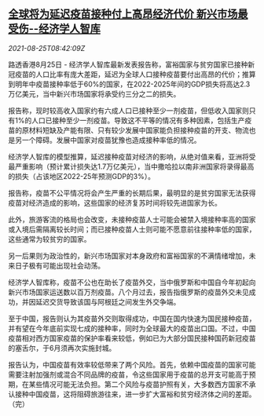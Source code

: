 <!--1629882062000-->
[全球将为延迟疫苗接种付上高昂经济代价 新兴市场最受伤--经济学人智库](https://cn.reuters.com/article/thinktank-global-economy-0825-wedn-idCNKBS2FQ0N1)
------

<div><i>2021-08-25T08:42:09Z</i></div><p>路透香港8月25日 - 经济学人智库最新发表报告称，富裕国家与贫穷国家已接种新冠疫苗的人口比率有庞大差距，延迟为全球人口接种疫苗要付出高昂的代价；推算到明年中疫苗接种率低于60%的国家，在2022-2025年间的GDP损失将高达2.3万亿美元，当中新兴市场国家将承受约三分之二的损失。</p><p>报告称，现时较高收入国家约有六成人口已接种至少一剂疫苗，但低收入国家则只有1%的人口已接种至少一剂疫苗。导致这不平等的情况有多种因素，包括生产疫苗的原材料短缺及产能有限、只有较少发展中国家能负担接种疫苗的开支、物流也是另一个障碍。发展中国家对疫苗犹豫也造成接种率低的情况。</p><p>经济学人智库的模型推算，延迟接种疫苗对经济的影响，从绝对值来看，亚洲将受最严重影响（预计累计损失达1.7万亿美元），当中撒哈拉以南非洲国家将录得最高的损失（占该地区2022-25年预测GDP的3%）。</p><p>报告称，疫苗不公平情况将会产生严重的长期后果，最明显的是贫穷国家无法获得疫苗对经济造成的影响，这些国家的经济复苏时间将较先进国家为长。</p><p>此外，旅游客流的格局也会改变，未接种疫苗人士可能会被禁入境接种率高的国家或入境后需隔离较长时间；而已接种疫苗人士则可能不愿意前往接种率低的国家，这些通常为较贫穷的国家。</p><p>另一后果则为政治性的，新兴市场国家对本身政府和富裕国家的不满情绪增加，未来日子极有可能出现社会动荡。</p><p>经济学人智库称，疫苗不公也在助长了疫苗外交，当中俄罗斯和中国自今年初起向新兴市场国家运送数以百万剂疫苗。八个月过去，报告指俄罗斯的疫苗外交未见成功，并因延迟交货导致该国与阿根廷之间发生外交争端。</p><p>至于中国，报告则认为其疫苗外交则取得成功，中国在国内快速为国民接种疫苗，并有望在今年底前实现七成的接种率，同时为全球最大的疫苗出口国。不过，中国疫苗相对西方国家疫苗的保护率看来较低，例如已为大部分国民接种国药新冠疫苗的塞舌尔，于6月须再次实施封城。</p><p>报告认为，中国疫苗有效率较低带来了两个风险。首先，依赖中国疫苗的国家可能需要注射加强剂或混合不同品牌的疫苗，令这些国家用于疫苗的总开支可能高于预期，在某些情况可能无法负担。第二个风险与疫苗护照有关，大多数西方国家不承认接种中国疫苗，这将阻碍旅游往来，进一步扩大富裕和贫穷经济体之间的差距。（完）</p>
